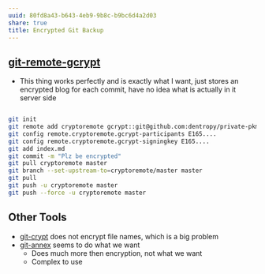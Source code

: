 ```yaml
---
uuid: 80fd8a43-b643-4eb9-9b8c-b9bc6d4a2d03
share: true
title: Encrypted Git Backup
---
```

## [git-remote-gcrypt](/7f22c466-275b-4dcd-a65c-47c6602335fe)

* This thing works perfectly and is exactly what I want, just stores an encrypted blog for each commit, have no idea what is actually in it server side

``` bash

git init
git remote add cryptoremote gcrypt::git@github.com:dentropy/private-pkm.git
git config remote.cryptoremote.gcrypt-participants E165....
git config remote.cryptoremote.gcrypt-signingkey E165....
git add index.md
git commit -m "Plz be encrypted"
git pull cryptoremote master
git branch --set-upstream-to=cryptoremote/master master
git pull
git push -u cryptoremote master
git push --force -u cryptoremote master

```


## Other Tools

* [git-crypt](/a479e882-a101-4508-8646-26bd11b4b9fe) does not encrypt file names, which is a big problem
* [git-annex](/6f62ccd0-67ac-4a0f-8994-2073ebc1f292) seems to do what we want
	* Does much more then encryption, not what we want
	* Complex to use